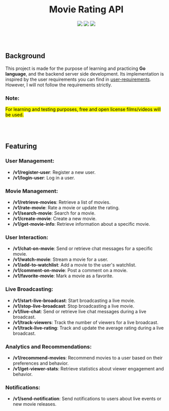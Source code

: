 <h1 align="center">Movie Rating API</h1>

<p align="center">
  <img src="https://img.shields.io/badge/GO-1.22.4-blue?style=for-the-badge" />
  <img src="https://img.shields.io/badge/PostgreSQL-16-blue?style=for-the-badge" />
  <img src="https://img.shields.io/badge/License-Mit-green?style=for-the-badge" />
</p>
<br><br>

## Background
This project is made for the purpose of learning and practicing **Go language**, and the backend server side development. Its implementation is inspired by the user requirements you can find in <a href="https://github.com/MahmoodAhmed-SE/movie-rating-api-go/blob/main/user-requirements.md">user-requirements</a>. However, I will not follow the requirements strictly.

### Note:
<mark>For learning and testing purposes, free and open license films/videos will be used.</mark>

<br><br>

## Featuring
### User Management:

- **/v1/register-user**: Register a new user.
- **/v1/login-user**: Log in a user.

### Movie Management:

- **/v1/retrieve-movies**: Retrieve a list of movies.
- **/v1/rate-movie**: Rate a movie or update the rating.
- **/v1/search-movie**: Search for a movie.
- **/v1/create-movie**: Create a new movie.
- **/v1/get-movie-info**: Retrieve information about a specific movie.

### User Interaction:

- **/v1/chat-on-movie**: Send or retrieve chat messages for a specific movie.
- **/v1/watch-movie**: Stream a movie for a user.
- **/v1/add-to-watchlist**: Add a movie to the user's watchlist.
- **/v1/comment-on-movie**: Post a comment on a movie.
- **/v1/favorite-movie**: Mark a movie as a favorite.

### Live Broadcasting:

- **/v1/start-live-broadcast**: Start broadcasting a live movie.
- **/v1/stop-live-broadcast**: Stop broadcasting a live movie.
- **/v1/live-chat**: Send or retrieve live chat messages during a live broadcast.
- **/v1/track-viewers**: Track the number of viewers for a live broadcast.
- **/v1/track-live-rating**: Track and update the average rating during a live broadcast.

### Analytics and Recommendations:

- **/v1/recommend-movies**: Recommend movies to a user based on their preferences and behavior.
- **/v1/get-viewer-stats**: Retrieve statistics about viewer engagement and behavior.

### Notifications:

- **/v1/send-notification**: Send notifications to users about live events or new movie releases.
